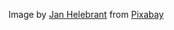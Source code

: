 Image by <a href="https://pixabay.com/users/juhele-3094317/?utm_source=link-attribution&utm_medium=referral&utm_campaign=image&utm_content=4391340">Jan Helebrant</a> from <a href="https://pixabay.com//?utm_source=link-attribution&utm_medium=referral&utm_campaign=image&utm_content=4391340">Pixabay</a>